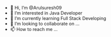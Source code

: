 - 👋 Hi, I’m @Arulsuresh09
- 👀 I’m interested in Java Developer
- 🌱 I’m currently learning Full Stack Developing 
- 💞️ I’m looking to collaborate on ...
- 📫 How to reach me ...

<!---
Arulsuresh09/Arulsuresh09 is a ✨ special ✨ repository because its `README.md` (this file) appears on your GitHub profile.
You can click the Preview link to take a look at your changes.
--->
